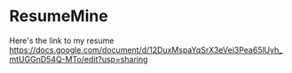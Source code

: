 # ResumeMine
Here's the link to my resume  
https://docs.google.com/document/d/12DuxMspaYqSrX3eVei3Pea65lUyh_mtUGGnD54Q-MTo/edit?usp=sharing
